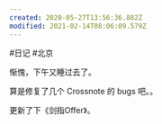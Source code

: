 ```yaml
---
created: 2020-05-27T13:56:36.882Z
modified: 2021-02-14T08:06:09.579Z
---
```

#日记 #北京

惭愧，下午又睡过去了。    

算是修复了几个 Crossnote 的 bugs 吧。。

更新了下《剑指Offer》。
